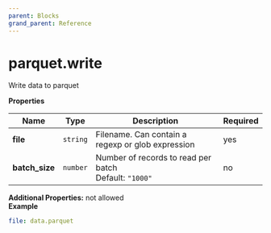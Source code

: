 ```yaml
---
parent: Blocks
grand_parent: Reference
---
```


# parquet\.write

Write data to parquet


**Properties**

|Name|Type|Description|Required|
|----|----|-----------|--------|
|**file**|`string`|Filename. Can contain a regexp or glob expression<br/>|yes|
|**batch\_size**|`number`|Number of records to read per batch<br/>Default: `"1000"`<br/>|no|

**Additional Properties:** not allowed  
**Example**

```yaml
file: data.parquet

```


